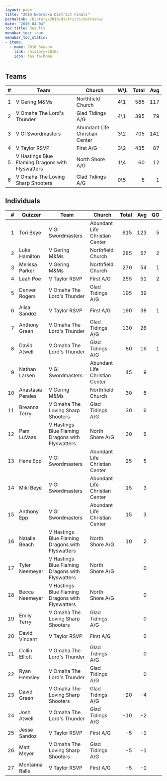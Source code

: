 ```yaml
---
layout: page
title: "2010 Nebraska District Finals"
permalink: /history/2010/districts/nebraska/
date: "2010-04-04"
toc_title: Results
menubar_toc: true
menubar_toc_static:
- items:
  - name: 2010 Season
    link: /history/2010/
    icon: fas fa-home
---
```


## Teams

|    # | Team                                             | Church                         | W\L | Total |  Avg |
| ---: | ------------------------------------------------ | ------------------------------ | --- | ----: | ---: |
|    1 | V Gering M&Ms                                    | Northfield Church              | 4\1 |   585 |  117 |
|    2 | V Omaha The Lord's Thunder                       | Glad Tidings A/G               | 4\1 |   395 |   79 |
|    3 | V GI Swordmasters                                | Abundant Life Christian Center | 3\2 |   705 |  141 |
|    4 | V Taylor RSVP                                    | First A/G                      | 3\2 |   435 |   87 |
|    5 | V Hastings Blue Flaming Dragons with Flyswatters | North Shore A/G                | 1\4 |    60 |   12 |
|    6 | V Omaha The Loving Sharp Shooters                | Glad Tidings A/G               | 0\5 |     5 |    1 |

## Individuals

|    # | Quizzer           | Team                                             | Church                         | Total |  Avg |   QO |
| ---: | ----------------- | ------------------------------------------------ | ------------------------------ | ----: | ---: | ---: |
|    1 | Tori Beye         | V GI Swordmasters                                | Abundant Life Christian Center |   615 |  123 |    5 |
|    2 | Luke Hamilton     | V Gering M&Ms                                    | Northfield Church              |   285 |   57 |    2 |
|    3 | Melissa Parker    | V Gering M&Ms                                    | Northfield Church              |   270 |   54 |    1 |
|    4 | Leah Poe          | V Taylor RSVP                                    | First A/G                      |   255 |   51 |    2 |
|    5 | Denver Rogers     | V Omaha The Lord's Thunder                       | Glad Tidings A/G               |   195 |   39 |      |
|    6 | Alisa Sandoz      | V Taylor RSVP                                    | First A/G                      |   190 |   38 |    1 |
|    7 | Anthony Green     | V Omaha The Lord's Thunder                       | Glad Tidings A/G               |   130 |   26 |      |
|    8 | David Atwell      | V Omaha The Lord's Thunder                       | Glad Tidings A/G               |    80 |   16 |    1 |
|    9 | Nathan Larsen     | V GI Swordmasters                                | Abundant Life Christian Center |    45 |    9 |      |
|   10 | Anastasia Perales | V Gering M&Ms                                    | Northfield Church              |    30 |    6 |      |
|   11 | Breanna Terry     | V Omaha The Loving Sharp Shooters                | Glad Tidings A/G               |    30 |    6 |      |
|   12 | Pam LuVaas        | V Hastings Blue Flaming Dragons with Flyswatters | North Shore A/G                |    30 |    6 |      |
|   13 | Hans Epp          | V GI Swordmasters                                | Abundant Life Christian Center |    25 |    5 |      |
|   14 | Miki Beye         | V GI Swordmasters                                | Abundant Life Christian Center |    15 |    3 |      |
|   15 | Anthony Epp       | V GI Swordmasters                                | Abundant Life Christian Center |    15 |    3 |      |
|   16 | Natalie Beach     | V Hastings Blue Flaming Dragons with Flyswatters | North Shore A/G                |    10 |    2 |      |
|   17 | Tyler Neemeyer    | V Hastings Blue Flaming Dragons with Flyswatters | North Shore A/G                |       |    0 |      |
|   18 | Becca Neemeyer    | V Hastings Blue Flaming Dragons with Flyswatters | North Shore A/G                |       |    0 |      |
|   19 | Emily Terry       | V Omaha The Loving Sharp Shooters                | Glad Tidings A/G               |       |    0 |      |
|   20 | David Vincent     | V Taylor RSVP                                    | First A/G                      |       |    0 |      |
|   21 | Collin Elliott    | V Omaha The Lord's Thunder                       | Glad Tidings A/G               |       |    0 |      |
|   22 | Ryan Hemsley      | V Omaha The Lord's Thunder                       | Glad Tidings A/G               |       |    0 |      |
|   23 | David Green       | V Omaha The Loving Sharp Shooters                | Glad Tidings A/G               |   -20 |   -4 |      |
|   24 | Josh Atwell       | V Omaha The Lord's Thunder                       | Glad Tidings A/G               |   -10 |   -2 |      |
|   25 | Jesse Sandoz      | V Taylor RSVP                                    | First A/G                      |    -5 |   -1 |      |
|   26 | Matt Meyer        | V Omaha The Loving Sharp Shooters                | Glad Tidings A/G               |    -5 |   -1 |      |
|   27 | Montanna Ralls    | V Taylor RSVP                                    | First A/G                      |    -5 |   -1 |
